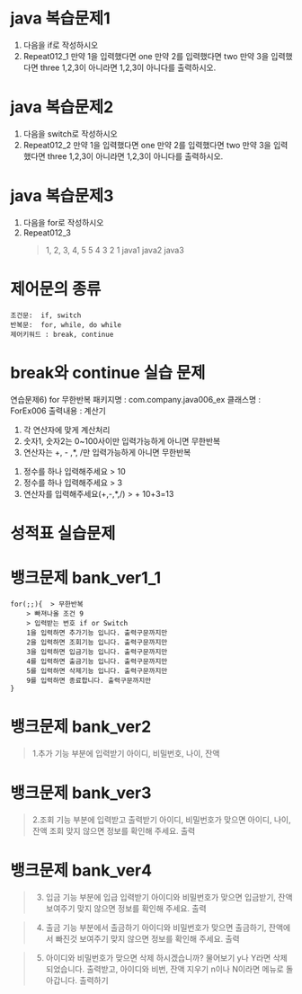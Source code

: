 # java 복습문제1

1. 다음을 if로 작성하시오
2. Repeat012_1
    만약 1을 입력했다면 one
    만약 2를 입력했다면 two
    만약 3을 입력했다면 three
    1,2,3이 아니라면 1,2,3이 아니다를 출력하시오.

# java 복습문제2

1. 다음을 switch로 작성하시오
2. Repeat012_2
    만약 1을 입력했다면 one
    만약 2를 입력했다면 two
    만약 3을 입력했다면 three
    1,2,3이 아니라면 1,2,3이 아니다를 출력하시오.

# java 복습문제3

1. 다음을 for로 작성하시오
2. Repeat012_3
    > 1, 2, 3, 4, 5
    > 5 4 3 2 1
    > java1 java2 java3  

# 제어문의 종류
    조건문:  if, switch
    반복문:  for, while, do while
    제어키워드 : break, continue


# break와 continue 실습 문제

연습문제6)  for 무한반복
패키지명 : com.company.java006_ex
클래스명 :  ForEx006
출력내용 :  계산기

1)  각 연산자에 맞게 계산처리
2)  숫자1, 숫자2는 0~100사이만 입력가능하게 아니면 무한반복
3)  연산자는 +, - ,*, /만 입력가능하게 아니면 무한반복
     

1. 정수를 하나 입력해주세요 > 10   
2. 정수를 하나 입력해주세요 > 3
3. 연산자를 입력해주세요(+,-,*,/) > +
10+3=13

# 성적표 실습문제 
# 뱅크문제 bank_ver1_1
```
for(;;){  > 무한반복
    > 빠져나올 조건 9
    > 입력받는 번호 if or Switch
    1을 입력하면 추가기능 입니다. 출력구문까지만
    2을 입력하면 조회기능 입니다. 출력구문까지만
    3을 입력하면 입금기능 입니다. 출력구문까지만
    4를 입력하면 출금기능 입니다. 출력구문까지만
    5를 입력하면 삭제기능 입니다. 출력구문까지만
    9를 입력하면 종료합니다. 출력구문까지만
}

```

# 뱅크문제 bank_ver2
> 1.추가 기능 부분에 입력받기
    아이디, 비밀번호, 나이, 잔액

# 뱅크문제 bank_ver3
> 2.조회 기능 부분에 입력받고 출력받기
    아이디, 비밀번호가 맞으면 아이디, 나이, 잔액 조회
    맞지 않으면 정보를 확인해 주세요. 출력

# 뱅크문제 bank_ver4
> 3. 입금 기능 부분에 입급 입력받기
    아이디와 비밀번호가 맞으면 입금받기, 잔액 보여주기
    맞지 않으면 정보를 확인해 주세요. 출력


> 4. 출금 기능 부분에서 출금하기
    아이디와 비밀번호가 맞으면 출금하기, 잔액에서 빠진것 보여주기
    맞지 않으면 정보를 확인해 주세요. 출력

> 5. 아이디와 비밀번호가 맞으면 삭제 하시겠습니까? 물어보기
y나 Y라면 삭제 되었습니다. 출력받고, 아이디와 비번, 잔액 지우기
n이나 N이라면 메뉴로 돌아갑니다. 출력하기